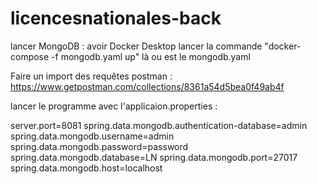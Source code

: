 # licencesnationales-back

lancer MongoDB : 
avoir Docker Desktop
lancer la commande "docker-compose -f mongodb.yaml up" là ou est le mongodb.yaml

Faire un import des requêtes postman : https://www.getpostman.com/collections/8361a54d5bea0f49ab4f

lancer le programme avec l'applicaion.properties :

server.port=8081
spring.data.mongodb.authentication-database=admin
spring.data.mongodb.username=admin
spring.data.mongodb.password=password
spring.data.mongodb.database=LN
spring.data.mongodb.port=27017
spring.data.mongodb.host=localhost

